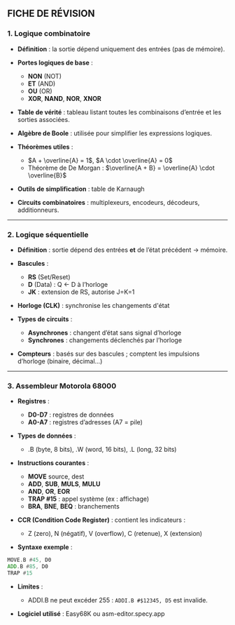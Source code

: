 
## FICHE DE RÉVISION

### 1. **Logique combinatoire**

* **Définition** : la sortie dépend uniquement des entrées (pas de mémoire).
* **Portes logiques de base** :

  * **NON** (NOT)
  * **ET** (AND)
  * **OU** (OR)
  * **XOR**, **NAND**, **NOR**, **XNOR**
* **Table de vérité** : tableau listant toutes les combinaisons d’entrée et les sorties associées.
* **Algèbre de Boole** : utilisée pour simplifier les expressions logiques.
* **Théorèmes utiles** :

  * $A + \overline{A} = 1$, $A \cdot \overline{A} = 0$
  * Théorème de De Morgan : $\overline{A + B} = \overline{A} \cdot \overline{B}$
* **Outils de simplification** : table de Karnaugh
* **Circuits combinatoires** : multiplexeurs, encodeurs, décodeurs, additionneurs.

---

### 2. **Logique séquentielle**

* **Définition** : sortie dépend des entrées **et** de l’état précédent → mémoire.
* **Bascules** :

  * **RS** (Set/Reset)
  * **D** (Data) : Q ← D à l’horloge
  * **JK** : extension de RS, autorise J=K=1
* **Horloge (CLK)** : synchronise les changements d'état
* **Types de circuits** :

  * **Asynchrones** : changent d’état sans signal d’horloge
  * **Synchrones** : changements déclenchés par l’horloge
* **Compteurs** : basés sur des bascules ; comptent les impulsions d’horloge (binaire, décimal...)

---

### 3. **Assembleur Motorola 68000**

* **Registres** :

  * **D0-D7** : registres de données
  * **A0-A7** : registres d’adresses (A7 = pile)
* **Types de données** :

  * .B (byte, 8 bits), .W (word, 16 bits), .L (long, 32 bits)
* **Instructions courantes** :

  * **MOVE** source, dest
  * **ADD**, **SUB**, **MULS**, **MULU**
  * **AND**, **OR**, **EOR**
  * **TRAP #15** : appel système (ex : affichage)
  * **BRA**, **BNE**, **BEQ** : branchements
* **CCR (Condition Code Register)** : contient les indicateurs :

  * Z (zero), N (négatif), V (overflow), C (retenue), X (extension)
* **Syntaxe exemple** :

```asm
MOVE.B #45, D0
ADD.B #85, D0
TRAP #15
```

* **Limites** :

  * ADDI.B ne peut excéder 255 : `ADDI.B #$12345, D5` est invalide.
* **Logiciel utilisé** : Easy68K ou asm-editor.specy.app


